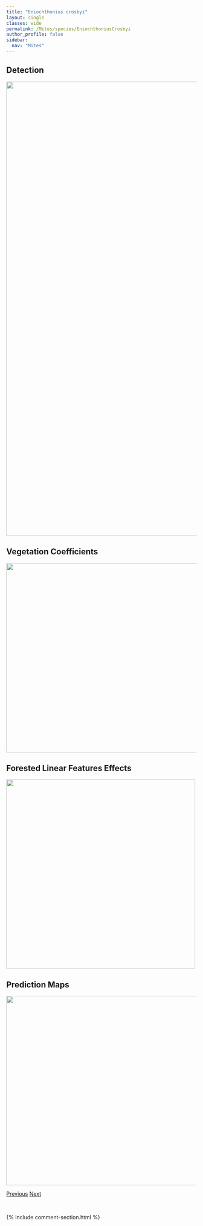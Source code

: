 ```yaml
---
title: "Eniochthonius crosbyi"
layout: single
classes: wide
permalink: /Mites/species/EniochthoniusCrosbyi
author_profile: false
sidebar:
  nav: "Mites"
---
```


<h2>Detection</h2>

<a href="https://drive.google.com/uc?export=view&id=1RoSr80VlVZcx7H-Ah_aUdqlFdFG6Wmra">
<img src="https://drive.google.com/uc?export=view&id=1RoSr80VlVZcx7H-Ah_aUdqlFdFG6Wmra" height = "1200" width = "800">
</a>


<h2>Vegetation Coefficients</h2>

<a href="https://drive.google.com/uc?export=view&id=1rkFKullXTOV0_qvVAAH8iTBM1ZVReFhI">
<img src="https://drive.google.com/uc?export=view&id=1rkFKullXTOV0_qvVAAH8iTBM1ZVReFhI" height = "500" width = "1000">
</a>


<h2>Forested Linear Features Effects</h2>

<a href="https://drive.google.com/uc?export=view&id=1jKVxARhp5omEN7LsRtkgbVT8BzAGXqlO">
<img src="https://drive.google.com/uc?export=view&id=1jKVxARhp5omEN7LsRtkgbVT8BzAGXqlO" height = "500" width = "500">
</a>


<h2>Prediction Maps</h2>

<a href="https://drive.google.com/uc?export=view&id=1EGMxXpfM1P8HEVQHODe7J6uiPgHQgL1F">
<img src="https://drive.google.com/uc?export=view&id=1EGMxXpfM1P8HEVQHODe7J6uiPgHQgL1F" height = "500" width = "1000">
</a>


<a href="/DevelopmentWebsite/Mites/species/DyobelbaSp2DEW" class="pagination--pager" title="Dyobelba sp. 2 DEW">Previous</a> <a href="/DevelopmentWebsite/Mites/species/EniochthoniusMahunkai" class="pagination--pager" title="Eniochthonius mahunkai">Next</a>

<p>&nbsp;</p>

{% include comment-section.html %}
